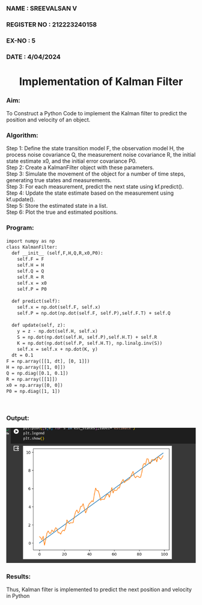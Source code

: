<H3>NAME : SREEVALSAN V</H3>
<H3>REGISTER NO : 212223240158</H3>
<H3>EX-NO : 5</H3>
<H3>DATE : 4/04/2024</H3>
<H1 ALIGN =CENTER> Implementation of Kalman Filter</H1>
<H3>Aim:</H3> To Construct a Python Code to implement the Kalman filter to predict the position and velocity of an object.
<H3>Algorithm:</H3>
Step 1: Define the state transition model F, the observation model H, the process noise covariance Q, the measurement noise covariance R, the initial state estimate x0, and the initial error covariance P0.<BR>
Step 2:  Create a KalmanFilter object with these parameters.<BR>
Step 3: Simulate the movement of the object for a number of time steps, generating true states and measurements. <BR>
Step 3: For each measurement, predict the next state using kf.predict().<BR>
Step 4: Update the state estimate based on the measurement using kf.update().<BR>
Step 5: Store the estimated state in a list.<BR>
Step 6: Plot the true and estimated positions.<BR>
<H3>Program:</H3>

```
import numpy as np
class KalmanFilter:
  def __init__ (self,F,H,Q,R,x0,P0):
    self.F = F 
    self.H = H 
    self.Q = Q 
    self.R = R 
    self.x = x0 
    self.P = P0
  
  def predict(self):
    self.x = np.dot(self.F, self.x)
    self.P = np.dot(np.dot(self.F, self.P),self.F.T) + self.Q
  
  def update(self, z):
    y = z - np.dot(self.H, self.x)
    S = np.dot(np.dot(self.H, self.P),self.H.T) + self.R
    K = np.dot(np.dot(self.P, self.H.T), np.linalg.inv(S))
    self.x = self.x + np.dot(K, y)
  dt = 0.1 
F = np.array([[1, dt], [0, 1]]) 
H = np.array([[1, 0]]) 
Q = np.diag([0.1, 0.1]) 
R = np.array([[1]]) 
x0 = np.array([0, 0]) 
P0 = np.diag([1, 1]) 
```
<br>
<H3>Output:</H3>

![alt text](image.png)

<H3>Results:</H3>

Thus, Kalman filter is implemented to predict the next position and   velocity in Python




